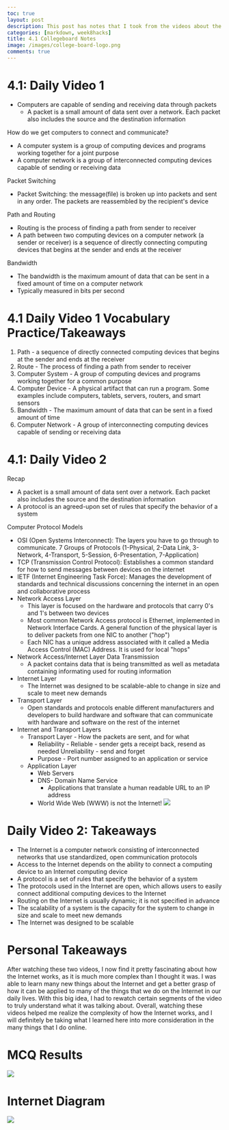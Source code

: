 ```yaml
---
toc: true
layout: post
description: This post has notes that I took from the videos about the internet, as well as some things that I took away from watching them.
categories: [markdown, week8hacks]
title: 4.1 Collegeboard Notes
image: /images/college-board-logo.png
comments: true
---
```


# 4.1: Daily Video 1

- Computers are capable of sending and receiving data through packets
    - A packet is a small amount of data sent over a network. Each packet also includes the source and the destination information

How do we get computers to connect and communicate?
- A computer system is a group of computing devices and programs working together for a joint purpose
- A computer network is a group of interconnected computing devices capable of sending or receiving data

Packet Switching
- Packet Switching: the message(file) is broken up into packets and sent in any order. The packets are reassembled by the recipient's device

Path and Routing
- Routing is the process of finding a path from sender to receiver
- A path between two computing devices on a computer network (a sender or receiver) is a sequence of directly connecting computing devices that begins at the sender and ends at the receiver

Bandwidth
- The bandwidth is the maximum amount of data that can be sent in a fixed amount of time on a computer network
- Typically measured in bits per second

# 4.1 Daily Video 1 Vocabulary Practice/Takeaways

1) Path - a sequence of directly connected computing devices that begins at the sender and ends at the receiver
2) Route - The process of finding a path from sender to receiver
3) Computer System - A group of computing devices and programs working together for a common purpose
4) Computer Device - A physical artifact that can run a program. Some examples include computers, tablets, servers, routers, and smart sensors
5) Bandwidth - The maximum amount of data that can be sent in a fixed amount of time
6) Computer Network - A group of interconnecting computing devices capable of sending or receiving data


# 4.1: Daily Video 2

Recap
- A packet is a small amount of data sent over a network. Each packet also includes the source and the destination information
- A protocol is an agreed-upon set of rules that specify the behavior of a system

Computer Protocol Models
- OSI (Open Systems Interconnect): The layers you have to go through to communicate. 7 Groups of Protocols (1-Physical, 2-Data Link, 3-Network, 4-Transport, 5-Session, 6-Presentation, 7-Application)
- TCP (Transmission Control Protocol): Establishes a common standard for how to send messages between devices on the internet
- IETF (Internet Engineering Task Force): Manages the development of standards and technical discussions concerning the internet in an open and collaborative process
- Network Access Layer
    - This layer is focused on the hardware and protocols that carry 0's and 1's between two devices
    - Most common Network Access protocol is Ethernet, implemented in Network Interface Cards. A general function of the physical layer is to deliver packets from one NIC to another ("hop")
    - Each NIC has a unique address associated with it called a Media Access Control (MAC) Address. It is used for local "hops"
- Network Access/Internet Layer Data Transmission
    - A packet contains data that is being transmitted as well as metadata containing informating used for routing information
- Internet Layer
    - The Internet was designed to be scalable-able to change in size and scale to meet new demands
- Transport Layer
    - Open standards and protocols enable different manufacturers and developers to build hardware and software that can communicate with hardware and software on the rest of the internet
- Internet and Transport Layers
    - Transport Layer - How the packets are sent, and for what
        - Reliability - Reliable - sender gets a receipt back, resend as needed
        Unreliability - send and forget
        - Purpose - Port number assigned to an application or service
    - Application Layer
        - Web Servers
        - DNS- Domain Name Service
            - Applications that translate a human readable URL to an IP address
        - World Wide Web (WWW) is not the Internet!
![](https://emaad-mir.github.io/emaad-fastpages/images/diagram12.png)




# Daily Video 2: Takeaways

- The Internet is a computer network consisting of interconnected networks that use standardized, open communication protocols
- Access to the Internet depends on the ability to connect a computing device to an Internet computing device
- A protocol is a set of rules that specify the behavior of a system
- The protocols used in the Internet are open, which allows users to easily connect additional computing devices to the Internet
- Routing on the Internet is usually dynamic; it is not specified in advance
- The scalability of a system is the capacity for the system to change in size and scale to meet new demands
- The Internet was designed to be scalable


# Personal Takeaways

After watching these two videos, I now find it pretty fascinating about how the Internet works, as it is much more complex than I thought it was. I was able to learn many new things about the Internet and get a better grasp of how it can be applied to many of the things that we do on the Internet in our daily lives. With this big idea, I had to rewatch certain segments of the video to truly understand what it was talking about. Overall, watching these videos helped me realize the complexity of how the Internet works, and I will definitely be taking what I learned here into more consideration in the many things that I do online.

# MCQ Results

![](https://emaad-mir.github.io/emaad-fastpages/images/questions5.png)

# Internet Diagram

![](https://emaad-mir.github.io/emaad-fastpages/images/bad.png)


